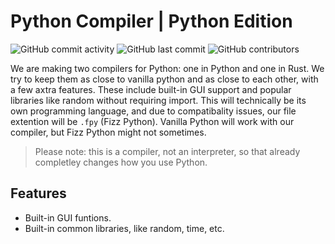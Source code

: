 # Python Compiler | Python Edition
![GitHub commit activity](https://img.shields.io/github/commit-activity/t/Fizz-Org/PythonCompiler-Py?style=for-the-badge&color=%23190AA0) ![GitHub last commit](https://img.shields.io/github/last-commit/fizz-org/PythonCompiler-Py?style=for-the-badge&color=%23190AA0) ![GitHub contributors](https://img.shields.io/github/contributors/fizz-org/PythonCompiler-Py?style=for-the-badge&color=%23190AA0)

We are making two compilers for Python: one in Python and one in Rust. We try to keep them as close to vanilla python and as close to each other, with a few axtra features. These include built-in GUI support and popular libraries like random without requiring import. This will technically be its own programming language, and due to compatibality issues, our file extention will be `.fpy` (Fizz Python). Vanilla Python will work with our compiler, but Fizz Python might not sometimes.
> Please note: this is a compiler, not an interpreter, so that already completley changes how you use Python.

## Features
- Built-in GUI funtions.
- Built-in common libraries, like random, time, etc.
